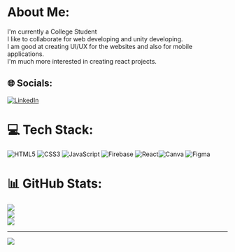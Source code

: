 # About Me:
I'm currently a College Student<br>I like to collaborate for web developing and unity developing.<br>I am good at creating UI/UX for the websites and also for mobile applications.<br>I'm much more interested in creating react projects.<br>


## 🌐 Socials:
[![LinkedIn](https://img.shields.io/badge/LinkedIn-%230077B5.svg?logo=linkedin&logoColor=white)](https://linkedin.com/in/aaron-s-89979b230) 

# 💻 Tech Stack:
![HTML5](https://img.shields.io/badge/html5-%23E34F26.svg?style=for-the-badge&logo=html5&logoColor=white) ![CSS3](https://img.shields.io/badge/css3-%231572B6.svg?style=for-the-badge&logo=css3&logoColor=white) ![JavaScript](https://img.shields.io/badge/javascript-%23323330.svg?style=for-the-badge&logo=javascript&logoColor=%23F7DF1E) ![Firebase](https://img.shields.io/badge/firebase-%23039BE5.svg?style=for-the-badge&logo=firebase) ![React](https://img.shields.io/badge/react-%2320232a.svg?style=for-the-badge&logo=react&logoColor=%2361DAFB)![Canva](https://img.shields.io/badge/Canva-%2300C4CC.svg?style=for-the-badge&logo=Canva&logoColor=white) ![Figma](https://img.shields.io/badge/figma-%23F24E1E.svg?style=for-the-badge&logo=figma&logoColor=white)
# 📊 GitHub Stats:
![](https://github-readme-stats.vercel.app/api?username=aarons2612&theme=city_light&hide_border=false&include_all_commits=false&count_private=false)<br/>
![](https://github-readme-streak-stats.herokuapp.com/?user=aarons2612&theme=city_light&hide_border=false)<br/>
![](https://github-readme-stats.vercel.app/api/top-langs/?username=aarons2612&theme=city_light&hide_border=false&include_all_commits=false&count_private=false&layout=compact)



---
[![](https://visitcount.itsvg.in/api?id=aarons2612&icon=0&color=0)](https://visitcount.itsvg.in)

<!-- Proudly created with GPRM ( https://gprm.itsvg.in ) -->
